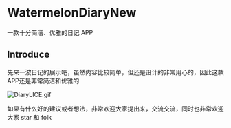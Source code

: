 # WatermelonDiaryNew
一款十分简洁、优雅的日记 APP
## Introduce

先来一波日记的展示吧，虽然内容比较简单，但还是设计的非常用心的，因此这款APP还是非常简洁和优雅的

![DiaryLICE.gif](http://upload-images.jianshu.io/upload_images/4334738-2844d5478c509396.gif?imageMogr2/auto-orient/strip)

如果有什么好的建议或者想法，非常欢迎大家提出来，交流交流，同时也非常欢迎大家 star 和 folk
